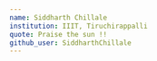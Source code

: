 ```yaml
---
name: Siddharth Chillale
institution: IIIT, Tiruchirappalli
quote: Praise the sun !!
github_user: SiddharthChillale
---
```

